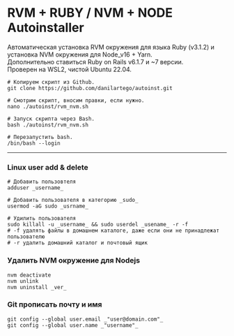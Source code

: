 # RVM + RUBY / NVM + NODE Autoinstaller

Автоматическая установка RVM окружения для языка Ruby (v3.1.2) и установка NVM окружения для Node_v16 + Yarn.  
Дополнительно ставиться Ruby on Rails v6.1.7 и ~7 версии.  
Проверен на WSL2, чистой Ubuntu 22.04.  
```
# Копируем скрипт из Github.
git clone https://github.com/danilartego/autoinst.git 

# Смотрим скрипт, вносим правки, если нужно.
nano ./autoinst/rvm_nvm.sh   

# Запуск скрипта через Bash.
bash ./autoinst/rvm_nvm.sh

# Перезапустить bash.
/bin/bash --login
```

---
### Linux user add & delete
```
# Добавить пользовтеля
adduser _username_ 

# Добавить пользователя в категорию _sudo_
usermod -aG sudo _usrname_

# Удилить пользователя
sudo killall -u _username_ && sudo userdel _usename_ -r -f  
# -f удалять файлы в домашнем каталоге, даже если они не принадлежат пользователю  
# -r удалить домашний каталог и почтовый ящик  

```
### Удалить NVM окружение для Nodejs
```
nvm deactivate  
nvm unlink  
nvm uninstall _ver_  
```

### Git прописать почту и имя
```
git config --global user.email _"user@domain.com"_
git config --global user.name _"username"_
```